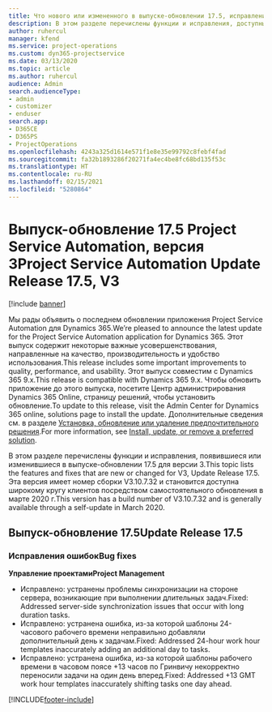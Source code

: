 ```yaml
---
title: Что нового или измененного в выпуске-обновлении 17.5, исправление, Project Service Automation, версия 3
description: В этом разделе перечислены функции и исправления, доступные в выпуске-обновлении 17.5 для Project Service Automation версии 3.
author: ruhercul
manager: kfend
ms.service: project-operations
ms.custom: dyn365-projectservice
ms.date: 03/13/2020
ms.topic: article
ms.author: ruhercul
audience: Admin
search.audienceType:
- admin
- customizer
- enduser
search.app:
- D365CE
- D365PS
- ProjectOperations
ms.openlocfilehash: 4243a325d1614e571f1e8e35e99792c8febf4fad
ms.sourcegitcommit: fa32b1893286f20271fa4ec4be8fc68bd135f53c
ms.translationtype: HT
ms.contentlocale: ru-RU
ms.lasthandoff: 02/15/2021
ms.locfileid: "5280864"
---
```

# <a name="project-service-automation-update-release-175-v3"></a><span data-ttu-id="eda72-103">Выпуск-обновление 17.5 Project Service Automation, версия 3</span><span class="sxs-lookup"><span data-stu-id="eda72-103">Project Service Automation Update Release 17.5, V3</span></span>

[!include [banner](../includes/psa-now-project-operations.md)]

<span data-ttu-id="eda72-104">Мы рады объявить о последнем обновлении приложения Project Service Automation для Dynamics 365.</span><span class="sxs-lookup"><span data-stu-id="eda72-104">We’re pleased to announce the latest update for the Project Service Automation application for Dynamics 365.</span></span> <span data-ttu-id="eda72-105">Этот выпуск содержит некоторые важные усовершенствования, направленные на качество, производительность и удобство использования.</span><span class="sxs-lookup"><span data-stu-id="eda72-105">This release includes some important improvements to quality, performance, and usability.</span></span>  <span data-ttu-id="eda72-106">Этот выпуск совместим с Dynamics 365 9.x.</span><span class="sxs-lookup"><span data-stu-id="eda72-106">This release is compatible with Dynamics 365 9.x.</span></span> <span data-ttu-id="eda72-107">Чтобы обновить приложение до этого выпуска, посетите Центр администрирования Dynamics 365 Online, страницу решений, чтобы установить обновление.</span><span class="sxs-lookup"><span data-stu-id="eda72-107">To update to this release, visit the Admin Center for Dynamics 365 online, solutions page to install the update.</span></span> <span data-ttu-id="eda72-108">Дополнительные сведения см. в разделе [Установка, обновление или удаление предпочтительного решения](https://docs.microsoft.com/power-platform/admin/install-remove-preferred-solution).</span><span class="sxs-lookup"><span data-stu-id="eda72-108">For more information, see [Install, update, or remove a preferred solution](https://docs.microsoft.com/power-platform/admin/install-remove-preferred-solution).</span></span>

<span data-ttu-id="eda72-109">В этом разделе перечислены функции и исправления, появившиеся или изменившиеся в выпуске-обновлении 17.5 для версии 3.</span><span class="sxs-lookup"><span data-stu-id="eda72-109">This topic lists the features and fixes that are new or changed for V3, Update Release 17.5.</span></span> <span data-ttu-id="eda72-110">Эта версия имеет номер сборки V3.10.7.32 и становится доступна широкому кругу клиентов посредством самостоятельного обновления в марте 2020 г.</span><span class="sxs-lookup"><span data-stu-id="eda72-110">This version has a build number of V3.10.7.32 and is generally available through a self-update in March 2020.</span></span>


## <a name="update-release-175"></a><span data-ttu-id="eda72-111">Выпуск-обновление 17.5</span><span class="sxs-lookup"><span data-stu-id="eda72-111">Update Release 17.5</span></span>

### <a name="bug-fixes"></a><span data-ttu-id="eda72-112">Исправления ошибок</span><span class="sxs-lookup"><span data-stu-id="eda72-112">Bug fixes</span></span>


<span data-ttu-id="eda72-113">**Управление проектами**</span><span class="sxs-lookup"><span data-stu-id="eda72-113">**Project Management**</span></span>

- <span data-ttu-id="eda72-114">Исправлено: устранены проблемы синхронизации на стороне сервера, возникающие при выполнении длительных задач.</span><span class="sxs-lookup"><span data-stu-id="eda72-114">Fixed: Addressed server-side synchronization issues that occur with long duration tasks.</span></span>
- <span data-ttu-id="eda72-115">Исправлено: устранена ошибка, из-за которой шаблоны 24-часового рабочего времени неправильно добавляли дополнительный день к задачам.</span><span class="sxs-lookup"><span data-stu-id="eda72-115">Fixed: Addressed 24-hour work hour templates inaccurately adding an additional day to tasks.</span></span>
- <span data-ttu-id="eda72-116">Исправлено: устранена ошибка, из-за которой шаблоны рабочего времени в часовом поясе +13 часов по Гринвичу некорректно переносили задачи на один день вперед.</span><span class="sxs-lookup"><span data-stu-id="eda72-116">Fixed: Addressed +13 GMT work hour templates inaccurately shifting tasks one day ahead.</span></span>



[!INCLUDE[footer-include](../includes/footer-banner.md)]